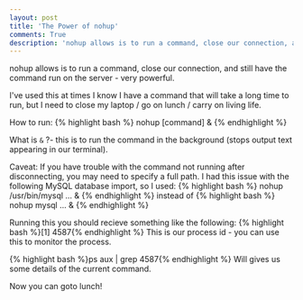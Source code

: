 ```yaml
---
layout: post
title: 'The Power of nohup'
comments: True
description: 'nohup allows is to run a command, close our connection, and still have the command run on the server - very powerful.'
---
```


nohup allows is to run a command, close our connection, and still have the command run on the server - very powerful.

I've used this at times I know I have a command that will take a long time to run, but I need to close my laptop / go on lunch / carry on living life.

How to run:
{% highlight bash %}
nohup [command] &
{% endhighlight %}

What is `&` ?- this is to run the command in the background (stops output text appearing in our terminal).

Caveat: If you have trouble with the command not running after disconnecting, you may need to specify a full path. I had this issue with the following MySQL database import, so I used: 
{% highlight bash %}
nohup /usr/bin/mysql ... &
{% endhighlight %} 
instead of 
{% highlight bash %}
nohup mysql ... &
{% endhighlight %}

Running this you should recieve something like the following: {% highlight bash %}[1] 4587{% endhighlight %} This is our process id - you can use this to monitor the process.

{% highlight bash %}ps aux | grep 4587{% endhighlight %}  Will gives us some details of the current command.

Now you can goto lunch!


